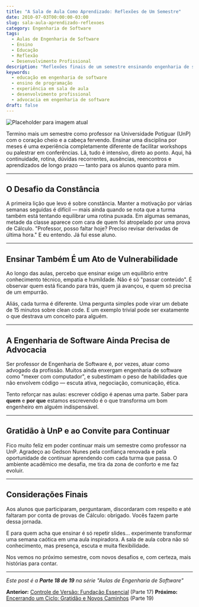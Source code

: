 ```yaml
---
title: "A Sala de Aula Como Aprendizado: Reflexões de Um Semestre"
date: 2010-07-03T00:00:00-03:00
slug: sala-aula-aprendizado-reflexoes
category: Engenharia de Software
tags:
  - Aulas de Engenharia de Software
  - Ensino
  - Educação
  - Reflexão
  - Desenvolvimento Profissional
description: "Reflexões finais de um semestre ensinando engenharia de software - lições sobre constância, vulnerabilidade e advocacia pela nossa profissão."
keywords:
  - educação em engenharia de software
  - ensino de programação
  - experiência em sala de aula
  - desenvolvimento profissional
  - advocacia em engenharia de software
draft: false
---
```


![Placeholder para imagem atual](caminho/para/imagem-placeholder.jpeg)

Termino mais um semestre como professor na Universidade Potiguar (UnP) com o coração cheio e a cabeça fervendo. Ensinar uma disciplina por meses é uma experiência completamente diferente de facilitar workshops ou palestrar em conferências. Lá, tudo é intensivo, direto ao ponto. Aqui, há continuidade, rotina, dúvidas recorrentes, ausências, reencontros e aprendizados de longo prazo — tanto para os alunos quanto para mim.

---

## O Desafio da Constância

A primeira lição que levo é sobre constância. Manter a motivação por várias semanas seguidas é difícil — mais ainda quando se nota que a turma também está tentando equilibrar uma rotina puxada. Em algumas semanas, metade da classe aparece com cara de quem foi atropelado por uma prova de Cálculo. "Professor, posso faltar hoje? Preciso revisar derivadas de última hora." E eu entendo. Já fui esse aluno.

---

## Ensinar Também É um Ato de Vulnerabilidade

Ao longo das aulas, percebo que ensinar exige um equilíbrio entre conhecimento técnico, empatia e humildade. Não é só "passar conteúdo". É observar quem está ficando para trás, quem já avançou, e quem só precisa de um empurrão.

Aliás, cada turma é diferente. Uma pergunta simples pode virar um debate de 15 minutos sobre clean code. E um exemplo trivial pode ser exatamente o que destrava um conceito para alguém.

---

## A Engenharia de Software Ainda Precisa de Advocacia

Ser professor de Engenharia de Software é, por vezes, atuar como advogado da profissão. Muitos ainda enxergam engenharia de software como "mexer com computador", e subestimam o peso de habilidades que não envolvem código — escuta ativa, negociação, comunicação, ética.

Tento reforçar nas aulas: escrever código é apenas uma parte. Saber para **quem** e **por que** estamos escrevendo é o que transforma um bom engenheiro em alguém indispensável.

---

## Gratidão à UnP e ao Convite para Continuar

Fico muito feliz em poder continuar mais um semestre como professor na UnP. Agradeço ao Gedson Nunes pela confiança renovada e pela oportunidade de continuar aprendendo com cada turma que passa. O ambiente acadêmico me desafia, me tira da zona de conforto e me faz evoluir.

---

## Considerações Finais

Aos alunos que participaram, perguntaram, discordaram com respeito e até faltaram por conta de provas de Cálculo: obrigado. Vocês fazem parte dessa jornada.

E para quem acha que ensinar é só repetir slides… experimente transformar uma semana caótica em uma aula inspiradora. A sala de aula cobra não só conhecimento, mas presença, escuta e muita flexibilidade.

Nos vemos no próximo semestre, com novos desafios e, com certeza, mais histórias para contar.

---

_Este post é a **Parte 18 de 19** na série "Aulas de Engenharia de Software"_

**Anterior:** [Controle de Versão: Fundação Essencial](/pt/posts/2010-06-26-controle-versao-fundacao-essencial/) (Parte 17)
**Próximo:** [Encerrando um Ciclo: Gratidão e Novos Caminhos](/pt/posts/2010-11-01-despedida-unp-nova-jornada/) (Parte 19)
